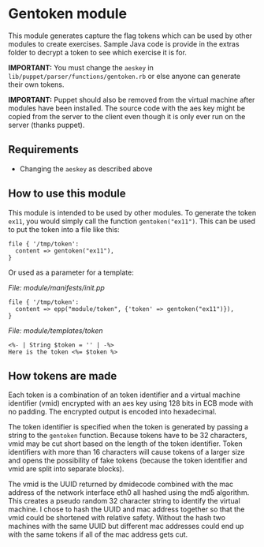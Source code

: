 # Gentoken module

This module generates capture the flag tokens which can be used by other modules to create exercises. Sample Java code is provide in the extras folder to decrypt a token to see which exercise it is for.

**IMPORTANT:** You must change the `aeskey` in `lib/puppet/parser/functions/gentoken.rb` or else anyone can generate their own tokens.

**IMPORTANT:** Puppet should also be removed from the virtual machine after modules have been installed. The source code with the aes key might be copied from the server to the client even though it is only ever run on the server (thanks puppet).

## Requirements

- Changing the `aeskey` as described above

## How to use this module

This module is intended to be used by other modules. To generate the token `ex11`, you would simply call the function `gentoken("ex11")`. This can be used to put the token into a file like this:

```puppet
file { '/tmp/token':
  content => gentoken("ex11"),
}
```

Or used as a parameter for a template:

_File: module/manifests/init.pp_

```puppet
file { '/tmp/token':
  content => epp("module/token", {'token' => gentoken("ex11")}),
}
```

_File: module/templates/token_

```html+erb
<%- | String $token = '' | -%>
Here is the token <%= $token %>
```

## How tokens are made

Each token is a combination of an token identifier and a virtual machine identifier (vmid) encrypted with an aes key using 128 bits in ECB mode with no padding. The encrypted output is encoded into hexadecimal.

The token identifier is specified when the token is generated by passing a string to the `gentoken` function. Because tokens have to be 32 characters, vmid may be cut short based on the length of the token identifier. Token identifiers with more than 16 characters will cause tokens of a larger size and opens the possibility of fake tokens (because the token identifier and vmid are split into separate blocks).

The vmid is the UUID returned by dmidecode combined with the mac address of the network interface eth0 all hashed using the md5 algorithm. This creates a pseudo random 32 character string to identify the virtual machine. I chose to hash the UUID and mac address together so that the vmid could be shortened with relative safety. Without the hash two machines with the same UUID but different mac addresses could end up with the same tokens if all of the mac address gets cut.
